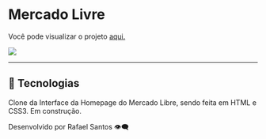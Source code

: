 # Mercado Livre

Você pode visualizar o projeto [aqui.](https://mercado-livre-clone-kappa.vercel.app/)

![](https://imgur.com/a/xQbuYjz)



---

## **🚀 Tecnologias**

Clone da Interface da Homepage do Mercado Libre, sendo feita em HTML e CSS3.
Em construção.



Desenvolvido por Rafael Santos 👁️‍🗨️

